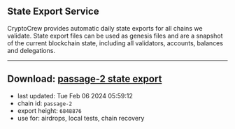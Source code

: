 ## State Export Service
CryptoCrew provides automatic daily state exports for all chains we validate. State export files can be used as genesis files and are a snapshot of the current blockchain state, including all validators, accounts, balances and delegations.

---
**Download: [passage-2 state export](https://dl.ccvalidators.com/SERVICE/passage/passage-2_export_6848876.json)**
---

- last updated: Tue Feb 06 2024 05:59:12
- chain id: `passage-2`
- export height: `6848876`
- use for: airdrops, local tests, chain recovery
